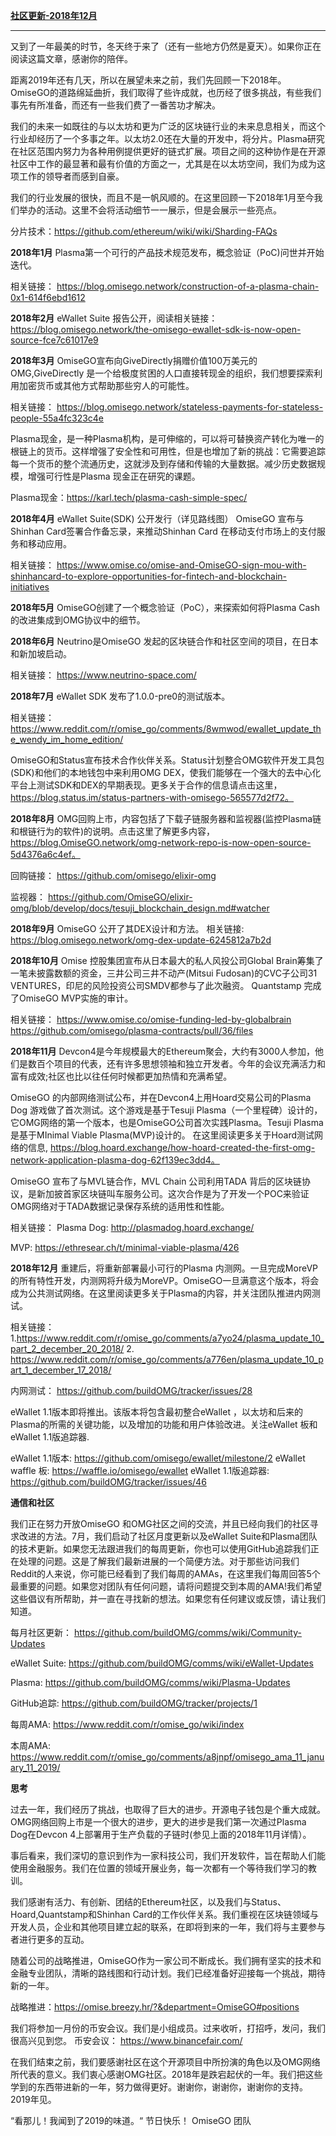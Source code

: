 **[社区更新-2018年12月](https://blog.omisego.network/community-update-december-2018-b0f2526a2149)**

***

又到了一年最美的时节，冬天终于来了（还有一些地方仍然是夏天）。如果你正在阅读这篇文章，感谢你的陪伴。

距离2019年还有几天，所以在展望未来之前，我们先回顾一下2018年。OmiseGO的道路绵延曲折，我们取得了些许成就，也历经了很多挑战，有些我们事先有所准备，而还有一些我们费了一番苦功才解决。

我们的未来一如既往的与以太坊和更为广泛的区块链行业的未来息息相关，而这个行业却经历了一个多事之年。以太坊2.0还在大量的开发中，将分片。Plasma研究在社区范围内努力为各种用例提供更好的链式扩展。项目之间的这种协作是在开源社区中工作的最显著和最有价值的方面之一，尤其是在以太坊空间，我们为成为这项工作的领导者而感到自豪。

我们的行业发展的很快，而且不是一帆风顺的。在这里回顾一下2018年1月至今我们举办的活动。这里不会将活动细节一一展示，但是会展示一些亮点。

分片技术：https://github.com/ethereum/wiki/wiki/Sharding-FAQs

**2018年1月**
Plasma第一个可行的产品技术规范发布，概念验证（PoC)问世并开始迭代。

相关链接：
https://blog.omisego.network/construction-of-a-plasma-chain-0x1-614f6ebd1612

**2018年2月**
eWallet Suite 报告公开，阅读相关链接：https://blog.omisego.network/the-omisego-ewallet-sdk-is-now-open-source-fce7c61017e9

**2018年3月**
OmiseGO宣布向GiveDirectly捐赠价值100万美元的OMG,GiveDirectly 是一个给极度贫困的人口直接转现金的组织，我们想要探索利用加密货币或其他方式帮助那些穷人的可能性。

相关链接：
https://blog.omisego.network/stateless-payments-for-stateless-people-55a4fc323c4e

Plasma现金，是一种Plasma机构，是可伸缩的，可以将可替换资产转化为唯一的根链上的货币。这样增强了安全性和可用性，但是也增加了新的挑战：它需要追踪每一个货币的整个流通历史，这就涉及到存储和传输的大量数据。减少历史数据规模，增强可行性是Plasma 现金正在研究的课题。

Plasma现金：https://karl.tech/plasma-cash-simple-spec/

**2018年4月**
eWallet Suite(SDK) 公开发行（详见路线图）
OmiseGO 宣布与Shinhan Card签署合作备忘录，来推动Shinhan Card 在移动支付市场上的支付服务和移动应用。

相关链接：
https://www.omise.co/omise-and-OmiseGO-sign-mou-with-shinhancard-to-explore-opportunities-for-fintech-and-blockchain-initiatives

**2018年5月**
OmiseGO创建了一个概念验证（PoC），来探索如何将Plasma Cash的改进集成到OMG协议中的细节。

**2018年6月**
Neutrino是OmiseGO 发起的区块链合作和社区空间的项目，在日本和新加坡启动。

相关链接：
https://www.neutrino-space.com/

**2018年7月**
eWallet SDK 发布了1.0.0-pre0的测试版本。

相关链接： 
https://www.reddit.com/r/omise_go/comments/8wmwod/ewallet_update_the_wendy_im_home_edition/

OmiseGO和Status宣布技术合作伙伴关系。Status计划整合OMG软件开发工具包(SDK)和他们的本地钱包中来利用OMG DEX，使我们能够在一个强大的去中心化平台上测试SDK和DEX的早期表现。更多关于合作的信息请点击这里， https://blog.status.im/status-partners-with-omisego-565577d2f72。

**2018年8月**
OMG回购上市，内容包括了下载子链服务器和监视器(监控Plasma链和根链行为的软件)的说明。点击这里了解更多内容，https://blog.OmiseGO.network/omg-network-repo-is-now-open-source-5d4376a6c4ef。

回购链接：
https://github.com/omisego/elixir-omg

监视器：
https://github.com/OmiseGO/elixir-omg/blob/develop/docs/tesuji_blockchain_design.md#watcher

**2018年9月**
OmiseGO 公开了其DEX设计和方法。
相关链接: 
https://blog.omisego.network/omg-dex-update-6245812a7b2d

**2018年10月**
Omise 控股集团宣布从日本最大的私人风投公司Global Brain筹集了一笔未披露数额的资金，三井公司三井不动产(Mitsui Fudosan)的CVC子公司31 VENTURES，印尼的风险投资公司SMDV都参与了此次融资。
Quantstamp 完成了OmiseGO MVP实施的审计。

相关链接：
https://www.omise.co/omise-funding-led-by-globalbrain
https://github.com/omisego/plasma-contracts/pull/36/files

**2018年11月**
Devcon4是今年规模最大的Ethereum聚会，大约有3000人参加，他们是数百个项目的代表，还有许多思想领袖和独立开发者。今年的会议充满活力和富有成效;社区也比以往任何时候都更加热情和充满希望。

OmiseGO 的内部网络测试公布，并在Devcon4上用Hoard交易公司的Plasma Dog 游戏做了首次测试。这个游戏是基于Tesuji Plasma（一个里程碑）设计的，它OMG网络的第一个版本，也是OmiseGO公司首次实践Plasma。Tesuji Plasma是基于MInimal Viable Plasma(MVP)设计的。
在这里阅读更多关于Hoard测试网络的信息, https://blog.hoard.exchange/how-hoard-created-the-first-omg-network-application-plasma-dog-62f139ec3dd4。

OmiseGO 宣布了与MVL链合作，MVL Chain 公司利用TADA 背后的区块链协议，是新加披首家区块链叫车服务公司。这次合作是为了开发一个POC来验证OMG网络对于TADA数据记录保存系统的适用性和性能。

相关链接：
Plasma Dog: 
http://plasmadog.hoard.exchange/

MVP: 
https://ethresear.ch/t/minimal-viable-plasma/426

**2018年12月**
重建后，将重新部署最小可行的Plasma 内测网。一旦完成MoreVP 的所有特性开发，内测网将升级为MoreVP。OmiseGO一旦满意这个版本，将会成为公共测试网络。在这里阅读更多关于Plasma的内容，并关注团队推进内网测试。

相关链接：
1.https://www.reddit.com/r/omise_go/comments/a7yo24/plasma_update_10_part_2_december_20_2018/
2. https://www.reddit.com/r/omise_go/comments/a776en/plasma_update_10_part_1_december_17_2018/

内网测试：
https://github.com/buildOMG/tracker/issues/28

eWallet 1.1版本即将推出。该版本将包含最初整合eWallet ，以太坊和后来的Plasma的所需的关键功能，以及增加的功能和用户体验改进。关注eWallet 板和eWallet 1.1版追踪器.

eWallet 1.1版本:
https://github.com/omisego/ewallet/milestone/2
eWallet waffle 板: 
https://waffle.io/omisego/ewallet
eWallet 1.1版追踪器: https://github.com/buildOMG/tracker/issues/46

**通信和社区**

我们正在努力开放OmiseGO 和OMG社区之间的交流，并且已经向我们的社区寻求改进的方法。7月，我们启动了社区月度更新以及eWallet Suite和Plasma团队的技术更新。如果您无法跟进我们的每周更新，你也可以使用GitHub追踪我们正在处理的问题。这是了解我们最新进展的一个简便方法。对于那些访问我们Reddit的人来说，你可能已经看到了我们每周的AMAs，在这里我们每周回答5个最重要的问题。如果您对团队有任何问题，请将问题提交到本周的AMA!我们希望这些倡议有所帮助，并一直在寻找新的想法。如果您有任何建议或反馈，请让我们知道。

每月社区更新：
https://github.com/buildOMG/comms/wiki/Community-Updates

eWallet Suite: 
https://github.com/buildOMG/comms/wiki/eWallet-Updates

Plasma: 
https://github.com/buildOMG/comms/wiki/Plasma-Updates

GitHub追踪: 
https://github.com/buildOMG/tracker/projects/1

每周AMA: 
https://www.reddit.com/r/omise_go/wiki/index

本周AMA:
https://www.reddit.com/r/omise_go/comments/a8jnpf/omisego_ama_11_january_11_2019/

**思考**

过去一年，我们经历了挑战，也取得了巨大的进步。开源电子钱包是个重大成就。OMG网络回购上市是一个很大的进步，更大的进步是我们第一次通过Plasma Dog在Devcon 4上部署用于生产负载的子链时(参见上面的2018年11月详情）。

事后看来，我们深切的意识到作为一家科技公司，我们开发软件，旨在帮助人们能使用金融服务。我们在位置的领域开展业务，每一次都有一个等待我们学习的教训。

我们感谢有活力、有创新、团结的Ethereum社区，以及我们与Status、Hoard,Quantstamp和Shinhan Card的工作伙伴关系。我们重视在区块链领域与开发人员，企业和其他项目建立起的联系，在即将到来的一年，我们将与主要参与者进行更多的互动。

随着公司的战略推进，OmiseGO作为一家公司不断成长。我们拥有坚实的技术和金融专业团队，清晰的路线图和行动计划。我们已经准备好迎接每一个挑战，期待新的一年。

战略推进：https://omise.breezy.hr/?&department=OmiseGO#positions

我们将参加一月份的币安会议。我们是小组成员。过来收听，打招呼，发问，我们很高兴见到您。
币安会议：
https://www.binancefair.com/

在我们结束之前，我们要感谢社区在这个开源项目中所扮演的角色以及OMG网络所代表的意义。我们衷心感谢OMG社区。2018年是跌宕起伏的一年。我们把这些学到的东西带进新的一年，努力做得更好。谢谢你，谢谢你，谢谢你的支持。2019年见。

“看那儿！我闻到了2019的味道。“
节日快乐！
OmiseGO 团队
